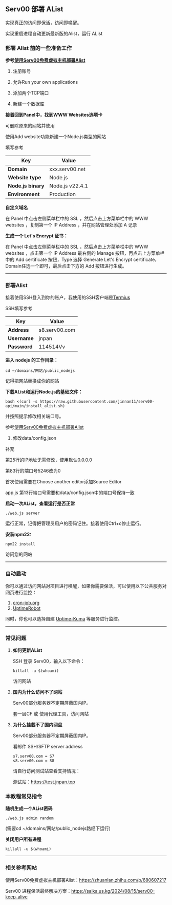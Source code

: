 ## Serv00 部署 AList

实现真正的访问即保活，访问即唤醒。

实现重启进程自动更新最新版的Alist，运行 AList

### 部署 Alist 前的一些准备工作

**参考[使用Serv00免费虚拟主机部署Alist](https://zhuanlan.zhihu.com/p/680607217)**

1. 注册账号

2. 允许Run your own applications

3. 添加两个TCP端口

4. 新建一个数据库

**接着回到Panel中，找到WWW Websites选项卡**

可删除原来的网站并使用

使用Add website功能新建一个Node.js类型的网站

填写参考

| Key                | Value           |
|--------------------|-----------------|
| **Domain**         | xxx.serv00.net  |
| **Website type**   | Node.js         |
| **Node.js binary** | Node.js v22.4.1 |
| **Environment**    | Production      |

**自定义域名**

在 Panel 中点击左侧菜单栏中的 SSL ，然后点击上方菜单栏中的 WWW websites ，复制第一个 IP Address ，并在网站管理处添加 A 记录

**生成一个 Let's Encrypt 证书：**

在 Panel 中点击左侧菜单栏中的 SSL ，然后点击上方菜单栏中的 WWW websites ，点击第一个 IP Address 最右侧的 Manage 按钮，再点击上方菜单栏中的 Add certificate 按钮，Type 选择 Generate Let's Encrypt certificate， Domain任选一个即可，最后点击下方的 Add 按钮进行生成。

---

### 部署Alist

接着使用SSH登入到你的账户，我使用的SSH客户端是[Termius](https://termius.com)

SSH填写参考

| Key          | Value          |
|--------------|----------------|
| **Address**  | s8.serv00.com  |
| **Username** | jnpan          |
| **Password** | 114514Vv       |

**进入 nodejs 的工作目录：**

~~~
cd ~/domains/网站/public_nodejs
~~~

记得把网站替换成你的网站

**下载AList和运行Node.js的基础文件：**

~~~
bash <(curl -s https://raw.githubusercontent.com/jinnan11/serv00-api/main/install_alist.sh)
~~~

并按照提示修改相关端口号。

参考[使用Serv00免费虚拟主机部署Alist](https://zhuanlan.zhihu.com/p/680607217)

1. 修改data/config.json

补充

第25行的IP地址无需修改，使用默认0.0.0.0

第83行的端口号5246改为0

首次使用需要在Choose another editor添加Source Editor 

app.js 第13行端口号需要和data/config.json中的端口号保持一致

**启动一次AList，查看运行是否正常**

~~~
./web.js server
~~~

运行正常，记得把管理员用户的密码记住。接着使用Ctrl+c停止运行。

**安装npm22:**

~~~
npm22 install
~~~

访问您的网站

---

### 自动启动

你可以通过访问网站对项目进行唤醒，如果你需要保活，可以使用以下公共服务对网页进行监控：

1. [cron-job.org](https://console.cron-job.org)
2. [UptimeRobot](https://uptimerobot.com/) 

同时，你也可以选择自建 [Uptime-Kuma](https://github.com/louislam/uptime-kuma) 等服务进行监控。

---

### 常见问题

1. **如何更新AList**

   SSH 登录 Serv00，输入以下命令：
   
   ~~~
   killall -u $(whoami)
   ~~~

   访问网站

2. **国内为什么访问不了网站**

   Serv00部分服务器不定期屏蔽国内IP。

   套一层CF 或 使用代理工具，访问网站

4. **为什么挂载不了国内网盘**

   Serv00部分服务器不定期屏蔽国内IP。

   看邮件 SSH/SFTP server address

   ~~~
   s7.serv00.com = S7
   s8.serv00.com = S8
   ~~~

   请自行访问测试站查看支持情况：
   
   测试站：https://test.jnpan.top

### 本教程常见指令

   **随机生成一个AList密码**

   ~~~
   ./web.js admin random
   ~~~

   (需要cd ~/domains/网站/public_nodejs路经下运行)

   **关闭用户所有进程**

   ~~~
   killall -u $(whoami)
   ~~~

---

### 相关参考网站

使用Serv00免费虚拟主机部署Alist：https://zhuanlan.zhihu.com/p/680607217

Serv00 进程保活最终解决方案：https://saika.us.kg/2024/08/15/serv00-keep-alive
